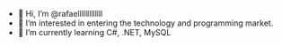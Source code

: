 - 👋 Hi, I’m @rafaelllllllllllll
- 👀 I’m interested in entering the technology and programming market.
- 🌱 I’m currently learning C#, .NET, MySQL


<!---
rafaelllllllllllll/rafaelllllllllllll is a ✨ special ✨ repository because its `README.md` (this file) appears on your GitHub profile.
You can click the Preview link to take a look at your changes.
--->
